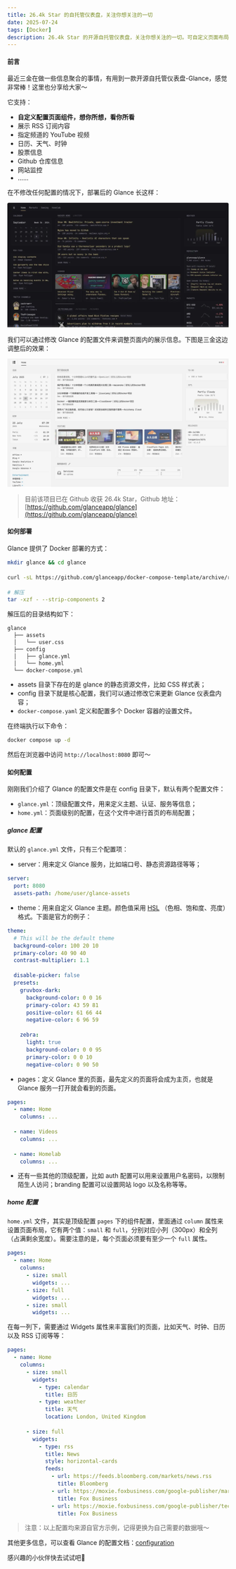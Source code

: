 ```yaml
---
title: 26.4k Star 的自托管仪表盘，关注你想关注的一切
date: 2025-07-24
tags: [Docker]
description: 26.4k Star 的开源自托管仪表盘，关注你想关注的一切。可自定义页面布局、组件，自定义展示内容，监控网站、服务器和 Docker 容器状态，将 RSS 订阅和 YouTube 视频放到一个页面中，减少碎片信息干扰。
---
```


#### 前言

最近三金在做一些信息聚合的事情，有用到一款开源自托管仪表盘-Glance，感觉非常棒！这里也分享给大家～

它支持：

* **自定义配置页面组件，想你所想，看你所看**
* 展示 RSS 订阅内容
* 指定频道的 YouTube 视频
* 日历、天气、时钟
* 股票信息
* Github 仓库信息
* 网站监控
* ……

在不修改任何配置的情况下，部署后的 Glance 长这样：

![](assets/U-GPLmQQGme8eRQJt7dWjfgSleH0c4Vt56vQUJDihCc.webp)

我们可以通过修改 Glance 的配置文件来调整页面内的展示信息。下图是三金这边调整后的效果：

![](assets/WwNiGbbcKdnovzP-0yygjVZKA_8zlBwWRlOwCEhUchE.webp)

> 目前该项目已在 Github 收获 26.4k Star，Github 地址：[https://github.com/glanceapp/glance](https://github.com/glanceapp/glance)

#### 如何部署

Glance 提供了 Docker 部署的方式：

```bash
mkdir glance && cd glance

curl -sL https://github.com/glanceapp/docker-compose-template/archive/refs/heads/main.tar.gz

# 解压
tar -xzf - --strip-components 2
```

解压后的目录结构如下：

```plaintext
glance
  ├── assets
  │   └── user.css
  ├── config
  │   ├── glance.yml
  │   └── home.yml
  └── docker-compose.yml
```

* assets 目录下存在的是 glance 的静态资源文件，比如 CSS 样式表；
* config 目录下就是核心配置，我们可以通过修改它来更新 Glance 仪表盘内容；
* `docker-compose.yaml` 定义和配置多个 Docker 容器的设置文件。

在终端执行以下命令：

```bash
docker compose up -d
```

然后在浏览器中访问 `http://localhost:8080` 即可～

#### 如何配置

刚刚我们介绍了 Glance 的配置文件是在 config 目录下，默认有两个配置文件：

* `glance.yml`：顶级配置文件，用来定义主题、认证、服务等信息；
* `home.yml`：页面级别的配置，在这个文件中进行首页的布局配置；

##### glance 配置

默认的 `glance.yml` 文件，只有三个配置项：

* server：用来定义 Glance 服务，比如端口号、静态资源路径等等；

```yaml
server:
  port: 8080
  assets-path: /home/user/glance-assets
```

* theme：用来自定义 Glance 主题。颜色值采用 [HSL](https://giggster.com/guide/basics/hue-saturation-lightness/) （色相、饱和度、亮度）格式。下面是官方的例子：

```yaml
theme:
  # This will be the default theme
  background-color: 100 20 10
  primary-color: 40 90 40
  contrast-multiplier: 1.1

  disable-picker: false
  presets:
    gruvbox-dark:
      background-color: 0 0 16
      primary-color: 43 59 81
      positive-color: 61 66 44
      negative-color: 6 96 59

    zebra:
      light: true
      background-color: 0 0 95
      primary-color: 0 0 10
      negative-color: 0 90 50
```

* pages：定义 Glance 里的页面，最先定义的页面将会成为主页，也就是 Glance 服务一打开就会看到的页面。

```yaml
pages:
  - name: Home
    columns: ...

  - name: Videos
    columns: ...

  - name: Homelab
    columns: ...
```

* 还有一些其他的顶级配置，比如 auth 配置可以用来设置用户名密码，以限制陌生人访问；branding 配置可以设置网站 logo 以及名称等等。

##### home 配置

`home.yml` 文件，其实是顶级配置 `pages` 下的组件配置，里面通过 `column` 属性来设置页面布局，它有两个值：`small` 和 `full`，分别对应小列（300px）和全列（占满剩余宽度）。需要注意的是，每个页面必须要有至少一个 `full` 属性。

```yaml
pages:
  - name: Home
    columns:
      - size: small
        widgets: ...
      - size: full
        widgets: ...
      - size: small
        widgets: ...
```

在每一列下，需要通过 Widgets 属性来丰富我们的页面，比如天气、时钟、日历以及 RSS 订阅等等：

```yaml
pages:
  - name: Home
    columns:
      - size: small
        widgets:
          - type: calendar
            title: 日历
          - type: weather
            title: 天气
            location: London, United Kingdom

      - size: full
        widgets:
          - type: rss
            title: News
            style: horizontal-cards
            feeds:
              - url: https://feeds.bloomberg.com/markets/news.rss
                title: Bloomberg
              - url: https://moxie.foxbusiness.com/google-publisher/markets.xml
                title: Fox Business
              - url: https://moxie.foxbusiness.com/google-publisher/technology.xml
                title: Fox Business
```

> 注意：以上配置均来源自官方示例，记得更换为自己需要的数据哦～

其他更多信息，可以查看 Glance 的配置文档：[configuration](https://github.com/glanceapp/glance/blob/v0.8.4/docs/configuration.md)

感兴趣的小伙伴快去试试吧🎉


